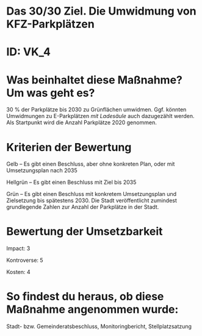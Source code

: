 # Das 30/30 Ziel. Die Umwidmung von KFZ-Parkplätzen
# ID: VK_4
# Was beinhaltet diese Maßnahme? Um was geht es?

30 % der Parkplätze bis 2030 zu Grünflächen umwidmen. Ggf. könnten Umwidmungen zu E-Parkplätzen *mit Ladesäule* auch dazugezählt werden. Als Startpunkt wird die Anzahl Parkplätze 2020 genommen.

# Kriterien der Bewertung

Gelb – Es gibt einen Beschluss, aber ohne konkreten Plan, oder mit Umsetzungsplan nach 2035

Hellgrün – Es gibt einen Beschluss mit Ziel bis 2035

Grün – Es gibt einen Beschluss mit konkretem Umsetzungsplan und Zielsetzung bis spätestens 2030. Die Stadt veröffentlicht zumindest grundlegende Zahlen zur Anzahl der Parkplätze in der Stadt.

# Bewertung der Umsetzbarkeit

Impact: 3

Kontroverse: 5

Kosten: 4

# So findest du heraus, ob diese Maßnahme angenommen wurde:
Stadt- bzw. Gemeinderatsbeschluss, Monitoringbericht, Stellplatzsatzung
